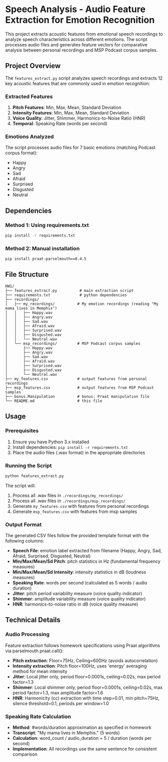 # Speech Analysis - Audio Feature Extraction for Emotion Recognition

This project extracts acoustic features from emotional speech recordings to analyze speech characteristics across different emotions. The script processes audio files and generates feature vectors for comparative analysis between personal recordings and MSP Podcast corpus samples.

## Project Overview

The `features_extract.py` script analyzes speech recordings and extracts 12 key acoustic features that are commonly used in emotion recognition:

### Extracted Features
1. **Pitch Features**: Min, Max, Mean, Standard Deviation
2. **Intensity Features**: Min, Max, Mean, Standard Deviation  
3. **Voice Quality**: Jitter, Shimmer, Harmonics-to-Noise Ratio (HNR)
4. **Temporal**: Speaking Rate (words per second)

### Emotions Analyzed
The script processes audio files for 7 basic emotions (matching  Podcast corpus format):
- Happy
- Angry  
- Sad
- Afraid
- Surprised
- Disgusted
- Neutral

## Dependencies

### Method 1: Using requirements.txt
```bash
pip install -r requirements.txt
```

### Method 2: Manual installation
```bash
pip install praat-parselmouth==0.4.5
```


## File Structure

```
HW1/
├── features_extract.py          # main extraction script
├── requirements.txt             # python dependencies
├── recordings/
│   ├── my_recordings/          # My emotion recordings (reading "My mama lives in Memphis")
│   │   ├── Happy.wav
│   │   ├── Angry.wav
│   │   ├── Sad.wav
│   │   ├── Afraid.wav
│   │   ├── Surprised.wav
│   │   ├── Disgusted.wav
│   │   └── Neutral.wav
│   └── msp_recordings/         # MSP Podcast corpus samples
│       ├── Happy.wav
│       ├── Angry.wav
│       ├── Sad.wav
│       ├── Afraid.wav
│       ├── Surprised.wav
│       ├── Disgusted.wav
│       └── Neutral.wav
├── my_features.csv             # output features from personal recordings
├── msp_features.csv            # output features from MSP Podcast samples
├── bonus.Manipulation          # bonus: Praat manipulation file
└── README.md                   # this file
```

## Usage

### Prerequisites
1. Ensure you have Python 3.x installed
2. Install dependencies: `pip install -r requirements.txt`
3. Place the audio files (.wav format) in the appropriate directories

### Running the Script
```bash
python features_extract.py
```

The script will:
1. Process all .wav files in `./recordings/my_recordings/`
2. Process all .wav files in `./recordings/msp_recordings/`
3. Generate `my_features.csv` with features from personal recordings
4. Generate `msp_features.csv` with features from msp samples

### Output Format
The generated CSV files follow the provided template format with the following columns:
- **Speech File**: emotion label extracted from filename (Happy, Angry, Sad, Afraid, Surprised, Disgusted, Neutral)
- **Min/Max/Mean/Sd Pitch**: pitch statistics in Hz (fundamental frequency measures)
- **Min/Max/Mean/Sd Intensity**: intensity statistics in dB (loudness measures)
- **Speaking Rate**: words per second (calculated as 5 words / audio duration)
- **Jitter**: pitch period variability measure (voice quality indicator)
- **Shimmer**: amplitude variability measure (voice quality indicator)
- **HNR**: harmonics-to-noise ratio in dB (voice quality measure)

## Technical Details

### Audio Processing
Feature extraction follows homework specifications using Praat algorithms via parselmouth.praat.call():
- **Pitch extraction**: Floor=75Hz, Ceiling=600Hz (avoids autocorrelation)
- **Intensity extraction**: Pitch floor=100Hz, uses 'energy' averaging method for mean intensity
- **Jitter**: Local jitter only, period floor=0.0001s, ceiling=0.02s, max period factor=1.3
- **Shimmer**: Local shimmer only, period floor=0.0001s, ceiling=0.02s, max period factor=1.3, max amplitude factor=1.6
- **HNR**: Harmonicity (cc) extraction with time step=0.01, min pitch=75Hz, silence threshold=0.1, periods per window=1.0

### Speaking Rate Calculation
- **Method**: #words/duration approximation as specified in homework
- **Transcript**: "My mama lives in Memphis." (5 words)
- **Calculation**: word_count / audio_duration = 5 / duration (words per second)
- **Implementation**: All recordings use the same sentence for consistent comparison


